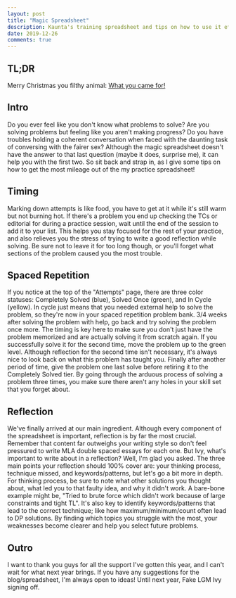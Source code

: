 ```yaml
---
layout: post
title: "Magic Spreadsheet"
description: Kaunta's training spreadsheet and tips on how to use it effectively in your CP journey.
date: 2019-12-26
comments: true
---
```


## TL;DR
Merry Christmas you filthy animal: [What you came for!](https://docs.google.com/spreadsheets/d/1b5rhORoiHC28DbsmAn4jQpWyH5K1DO8xU8IhhnRAAAg/edit?usp=sharing)

## Intro
Do you ever feel like you don't know what problems to solve? Are you
solving problems but feeling like you aren't making progress? Do you have 
troubles holding a coherent conversation when faced with the daunting
task of conversing with the fairer sex? Although the magic spreadsheet 
doesn't have the answer to that last question (maybe it does, surprise
me), it can help you with the first two. So sit back and strap in, as I
give some tips on how to get the most mileage out of the my practice 
spreadsheet!

## Timing
Marking down attempts is like food, you have to get at it while it's still warm but not burning hot.
If there's a problem you end up checking the TCs or editorial for during a practice session, 
wait until the end of the session to add it to your list. This helps you stay focused for the rest of your 
practice, and also relieves you the stress of trying to write a good reflection while solving. Be sure not 
to leave it for too long though, or you'll forget what sections of the problem caused you the most trouble.

## Spaced Repetition
If you notice at the top of the "Attempts" page, there are three color statuses: Completely Solved (blue), Solved Once
(green), and In Cycle (yellow). In cycle just means that you needed external help to solve the problem, so they're now
in your spaced repetition problem bank. 3/4 weeks after solving the problem with help, go back and try solving the 
problem once more. The timing is key here to make sure you don't just have the problem memorized and are actually solving
it from scratch again. If you successfully solve it for the second time,  move the problem up to the green level. Although
reflection for the second time isn't necessary, it's always nice to look back on what this problem has taught you. Finally after
another period of time, give the problem one last solve before retiring it to the Completely Solved tier. By going through the 
arduous process of solving a problem three times, you make sure there aren't any holes in your skill set that you forget about.

## Reflection
We've finally arrived at our main ingredient. Although every component of the spreadsheet is important,
reflection is by far the most crucial. Remember that content far outweighs your writing style so don't feel pressured to write
 MLA double spaced essays for each one. But Ivy, what's important
to write about in a reflection? Well, I'm glad you asked. The three main points your reflection should 100% cover are:
your thinking process, technique missed, and keywords/patterns, but let's go a bit more in depth. For thinking process,
be sure to note what other solutions you thought about, what led you to that faulty idea, and why it didn't work. A bare-bone example 
might be, "Tried to brute force which didn't work because of large constraints and tight TL". It's also key to identify
keywords/patterns that lead to the correct technique; like how maximum/minimum/count often lead to DP solutions. By finding
which topics you struggle with the most, your weaknesses become clearer and help you select future problems.

## Outro
I want to thank you guys for all the support I've gotten this year, and I can't wait for what next year brings. If you 
have any suggestions for the blog/spreadsheet, I'm always open to ideas! Until next year, Fake LGM Ivy signing off.

